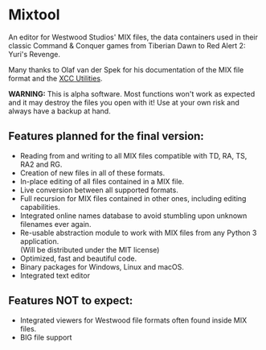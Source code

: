 Mixtool
========

An editor for Westwood Studios' MIX files, the data containers used in their classic Command & Conquer games from Tiberian Dawn to Red Alert 2: Yuri's Revenge.

Many thanks to Olaf van der Spek for his documentation of the MIX file format and the [XCC Utilities](http://xhp.xwis.net/).

**WARNING:** This is alpha software. Most functions won't work as expected and it may destroy the files you open with it! Use at your own risk and always have a backup at hand.


Features planned for the final version:
----------------------------------------
* Reading from and writing to all MIX files compatible with TD, RA, TS, RA2 and RG.
* Creation of new files in all of these formats.
* In-place editing of all files contained in a MIX file.
* Live conversion between all supported formats.
* Full recursion for MIX files contained in other ones, including editing capabilities.
* Integrated online names database to avoid stumbling upon unknown filenames ever again.
* Re-usable abstraction module to work with MIX files from any Python 3 application.  
  (Will be distributed under the MIT license)
* Optimized, fast and beautiful code.
* Binary packages for Windows, Linux and macOS.
* Integrated text editor


Features NOT to expect:
------------------------
* Integrated viewers for Westwood file formats often found inside MIX files.
* BIG file support
